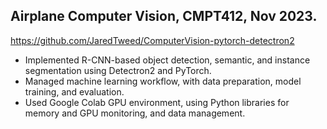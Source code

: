 ## Airplane Computer Vision, CMPT412, Nov 2023. 
https://github.com/JaredTweed/ComputerVision-pytorch-detectron2  
* Implemented R-CNN-based object detection, semantic, and instance segmentation using Detectron2 and PyTorch.
* Managed machine learning workflow, with data preparation, model training, and evaluation.
* Used Google Colab GPU environment, using Python libraries for memory and GPU monitoring, and data management.
